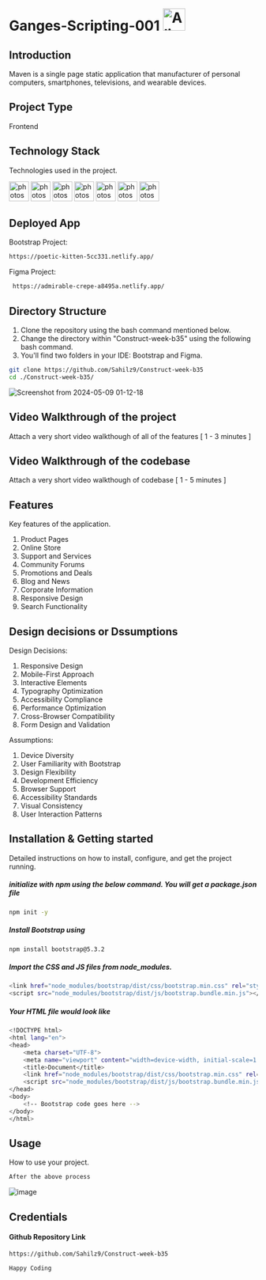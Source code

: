 # Ganges-Scripting-001 <img src="https://raw.githubusercontent.com/Tarikul-Islam-Anik/Telegram-Animated-Emojis/main/Smileys/Alien.webp" alt="Alien" width="45" height="45"/>

## Introduction
Maven is a single page static application that manufacturer of personal computers, smartphones, televisions, and wearable devices.

## Project Type
Frontend 

## Technology Stack
Technologies used in the project.

<img src="https://www.vectorlogo.zone/logos/w3_html5/w3_html5-icon.svg" alt="photoshop" width="40" height="40"/> <img src="https://www.vectorlogo.zone/logos/w3_css/w3_css-icon.svg" alt="photoshop" width="40" height="40"/> <img src="https://www.vectorlogo.zone/logos/sass-lang/sass-lang-icon.svg" alt="photoshop" width="40" height="40"/>  <img src="https://upload.wikimedia.org/wikipedia/commons/thumb/b/b2/Bootstrap_logo.svg/120px-Bootstrap_logo.svg.png" alt="photoshop" width="40" height="40"/>  <img src="https://www.vectorlogo.zone/logos/git-scm/git-scm-icon.svg" alt="photoshop" width="40" height="40"/> <img src="https://www.vectorlogo.zone/logos/github/github-icon.svg" alt="photoshop" width="40" height="40"/> <img src="https://www.vectorlogo.zone/logos/npmjs/npmjs-ar21.svg" alt="photoshop" width="40" height="40"/> 

## Deployed App
Bootstrap Project: 
```bash
https://poetic-kitten-5cc331.netlify.app/
```

Figma Project:
```bash
 https://admirable-crepe-a8495a.netlify.app/
 ```

## Directory Structure
1. Clone the repository using the bash command mentioned below.
2. Change the directory within "Construct-week-b35" using the following bash command.
3. You'll find two folders in your IDE: Bootstrap and Figma.

```bash
git clone https://github.com/Sahilz9/Construct-week-b35
cd ./Construct-week-b35/
```
![Screenshot from 2024-05-09 01-12-18](https://github.com/Sahilz9/Construct-week-b35/assets/103746983/d8ef2d97-438d-47b3-a239-86833b3c9bb2)


## Video Walkthrough of the project
Attach a very short video walkthough of all of the features [ 1 - 3 minutes ]

## Video Walkthrough of the codebase
Attach a very short video walkthough of codebase [ 1 - 5 minutes ]

## Features
Key features of the application.

1. Product Pages
2. Online Store
3. Support and Services
4. Community Forums
5. Promotions and Deals
6. Blog and News
7. Corporate Information
8. Responsive Design
9. Search Functionality

## Design decisions or Dssumptions
Design Decisions:
1. Responsive Design
2. Mobile-First Approach
3. Interactive Elements
4. Typography Optimization
5. Accessibility Compliance
6. Performance Optimization
7. Cross-Browser Compatibility
8. Form Design and Validation

Assumptions:
1. Device Diversity
2. User Familiarity with Bootstrap
3. Design Flexibility
4. Development Efficiency
5. Browser Support
6. Accessibility Standards
7. Visual Consistency
8. User Interaction Patterns

## Installation & Getting started
Detailed instructions on how to install, configure, and get the project running.

#####  initialize with npm using the below command. You will get a package.json file

```bash
npm init -y
```

##### Install Bootstrap using 
```bash
npm install bootstrap@5.3.2
```

##### Import the CSS and JS files from node_modules.
```bash
<link href="node_modules/bootstrap/dist/css/bootstrap.min.css" rel="stylesheet">
<script src="node_modules/bootstrap/dist/js/bootstrap.bundle.min.js"></script>
```

##### Your HTML file would look like
```bash
<!DOCTYPE html>
<html lang="en">
<head>
    <meta charset="UTF-8">
    <meta name="viewport" content="width=device-width, initial-scale=1.0">
    <title>Document</title>
    <link href="node_modules/bootstrap/dist/css/bootstrap.min.css" rel="stylesheet">
    <script src="node_modules/bootstrap/dist/js/bootstrap.bundle.min.js"></script>
</head>
<body>
    <!-- Bootstrap code goes here -->
</body>
</html>
```


## Usage
How to use your project.

```bash
After the above process
```
![image](https://github.com/Sahilz9/Construct-week-b35/assets/103746983/b7f207b3-9089-4da4-a459-a2c58de141fb)


## Credentials

#### Github Repository Link
```bash
https://github.com/Sahilz9/Construct-week-b35
```
```bash
Happy Coding
```
